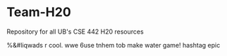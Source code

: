 # Team-H20
Repository for all UB's CSE 442 H20 resources


%&#liqwads r cool. wwe 6use tnhem tob make water game! hashtag epic 
